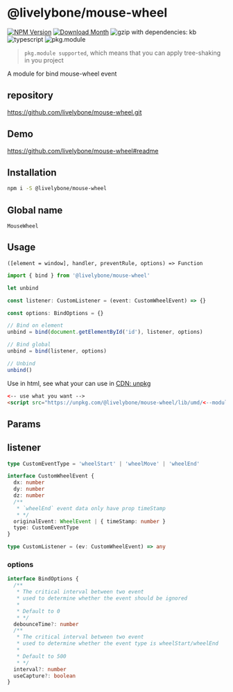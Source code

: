 # @livelybone/mouse-wheel
[![NPM Version](http://img.shields.io/npm/v/@livelybone/mouse-wheel.svg?style=flat-square)](https://www.npmjs.com/package/@livelybone/mouse-wheel)
[![Download Month](http://img.shields.io/npm/dm/@livelybone/mouse-wheel.svg?style=flat-square)](https://www.npmjs.com/package/@livelybone/mouse-wheel)
![gzip with dependencies: kb](https://img.shields.io/badge/gzip--with--dependencies-kb-brightgreen.svg "gzip with dependencies: kb")
![typescript](https://img.shields.io/badge/typescript-supported-blue.svg "typescript")
![pkg.module](https://img.shields.io/badge/pkg.module-supported-blue.svg "pkg.module")

> `pkg.module supported`, which means that you can apply tree-shaking in you project

A module for bind mouse-wheel event

## repository
https://github.com/livelybone/mouse-wheel.git

## Demo
https://github.com/livelybone/mouse-wheel#readme

## Installation
```bash
npm i -S @livelybone/mouse-wheel
```

## Global name
`MouseWheel`

## Usage

`([element = window], handler, preventRule, options) => Function`

```typescript
import { bind } from '@livelybone/mouse-wheel'

let unbind

const listener: CustomListener = (event: CustomWheelEvent) => {}

const options: BindOptions = {}

// Bind on element
unbind = bind(document.getElementById('id'), listener, options)

// Bind global
unbind = bind(listener, options)

// Unbind
unbind()
```

Use in html, see what your can use in [CDN: unpkg](https://unpkg.com/@livelybone/mouse-wheel/lib/umd/)
```html
<-- use what you want -->
<script src="https://unpkg.com/@livelybone/mouse-wheel/lib/umd/<--module-->.js"></script>
```

## Params

## listener
```typescript
type CustomEventType = 'wheelStart' | 'wheelMove' | 'wheelEnd'

interface CustomWheelEvent {
  dx: number
  dy: number
  dz: number
  /**
   * `wheelEnd` event data only have prop timeStamp
   * */
  originalEvent: WheelEvent | { timeStamp: number }
  type: CustomEventType
}

type CustomListener = (ev: CustomWheelEvent) => any
```

### options
```typescript
interface BindOptions {
  /**
   * The critical interval between two event
   * used to determine whether the event should be ignored
   *
   * Default to 0
   * */
  debounceTime?: number
  /**
   * The critical interval between two event
   * used to determine whether the event type is wheelStart/wheelEnd
   *
   * Default to 500
   * */
  interval?: number
  useCapture?: boolean
}
```
